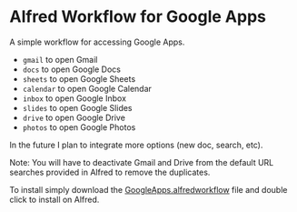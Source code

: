 # Alfred Workflow for Google Apps
A simple workflow for accessing Google Apps.

* `gmail` to open Gmail
* `docs` to open Google Docs
* `sheets` to open Google Sheets
* `calendar` to open Google Calendar
* `inbox` to open Google Inbox
* `slides` to open Google Slides
* `drive` to open Google Drive
* `photos` to open Google Photos

In the future I plan to integrate more options (new doc, search, etc).

Note: You will have to deactivate Gmail and Drive from the default URL searches provided in Alfred to remove the duplicates.

To install simply download the [GoogleApps.alfredworkflow](GoogleApps.alfredworkflow?raw=true) file and double click to install on Alfred.
